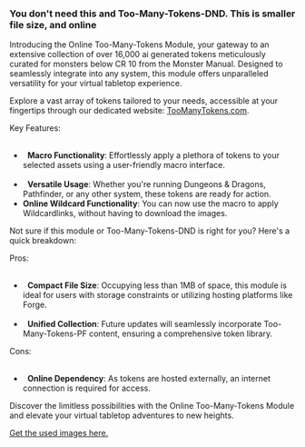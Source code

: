 <h3>You don't need this and Too-Many-Tokens-DND. This is smaller file size, and online</h3>
<p>Introducing the Online Too-Many-Tokens Module, your gateway to an extensive collection of over 16,000 ai generated tokens meticulously curated for monsters below CR 10 from the Monster Manual. Designed to seamlessly integrate into any system, this module offers unparalleled versatility for your virtual tabletop experience.</p>
<p>Explore a vast array of tokens tailored to your needs, accessible at your fingertips through our dedicated website: <a target="_new" href="https://toomanytokens.com">TooManyTokens.com</a>.</p>
<p>Key Features:</p>
<ul>
 <li>
  <strong>Macro Functionality</strong>: Effortlessly apply a plethora of tokens to your selected assets using a user-friendly macro interface.</li>
 <li>
  <strong>Versatile Usage</strong>: Whether you're running Dungeons &amp; Dragons, Pathfinder, or any other system, these tokens are ready for action.</li>
<li>
  <strong>Online Wildcard Functionality</strong>: You can now use the macro to apply Wildcardlinks, without having to download the images.</li>  
</ul>
<p>Not sure if this module or Too-Many-Tokens-DND is right for you? Here's a quick breakdown:</p>
<p>Pros:</p>
<ul>
 <li>
  <strong>Compact File Size</strong>: Occupying less than 1MB of space, this module is ideal for users with storage constraints or utilizing hosting platforms like Forge.</li>
 <li>
  <strong>Unified Collection</strong>: Future updates will seamlessly incorporate Too-Many-Tokens-PF content, ensuring a comprehensive token library.</li>
</ul>
<p>Cons:</p>
<ul>
 <li>
  <strong>Online Dependency</strong>: As tokens are hosted externally, an internet connection is required for access.</li>
</ul>
<p>Discover the limitless possibilities with the Online Too-Many-Tokens Module and elevate your virtual tabletop adventures to new heights.</p>
<p><a target="_new" href="https://drive.google.com/drive/folders/1kq0uZLcbAAj6y8K20oO1cSNfGd9vVDjH?usp=sharing">Get the used images here.</a></p>
